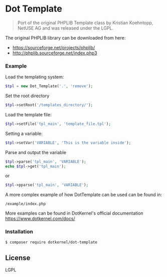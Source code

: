 # Dot Template
> Port of the original PHPLIB Template class by Kristian Koehntopp, NetUSE AG and was released under the LGPL.

The original PHPLIB library can be downloaded from here:
-  https://sourceforge.net/projects/phplib/
 - http://phplib.sourceforge.net/index.php3


### Example
Load the templating system:
```php
$tpl = new Dot_Template('.', 'remove');
```
Set the root directory
```php
$tpl->setRoot('/templates_directory/');
```
Load the template file:
```php
$tpl->setFile('tpl_main', 'template_file.tpl');
```
Setting a variable:
```php
$tpl->setVar('VARIABLE', 'This is the variable inside');
```
Parse and output the variable
```php
$tpl->parse('tpl_main', 'VARIABLE');
echo $tpl->get('tpl_main');
```
or
```php
$tpl->pparse('tpl_main', 'VARIABLE');
```

A more complex example of how DotTemplate can be used can be found in:
``` 
/example/index.php
```
More examples can be found in DotKernel's official documentation  
https://www.dotkernel.com/docs/

### Installation

```sh
$ composer require dotkernel/dot-template
```   
License
---- 
LGPL